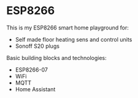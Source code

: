 # ESP8266

This is my ESP8266 smart home playground for:  
* Self made floor heating sens and control units
* Sonoff S20 plugs

Basic building blocks and technologies:
* ESP8266-07
* WiFi 
* MQTT
* Home Assistant